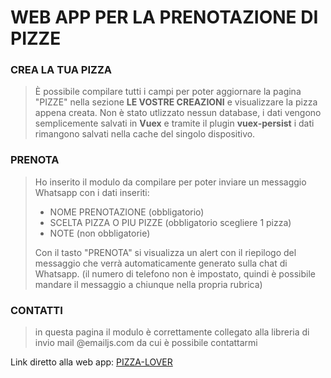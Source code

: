 # WEB APP PER LA PRENOTAZIONE DI PIZZE 

### CREA LA TUA PIZZA
> È possibile compilare tutti i campi per poter aggiornare la pagina "PIZZE"
> nella sezione **LE VOSTRE CREAZIONI** e visualizzare la pizza appena creata.
> Non è stato utlizzato nessun database, i dati vengono semplicemente salvati in **Vuex**
> e tramite il plugin **vuex-persist** i dati rimangono salvati nella cache del singolo dispositivo.

### PRENOTA
> Ho inserito il modulo da compilare per poter inviare un messaggio Whatsapp con 
> i dati inseriti: 
> - NOME PRENOTAZIONE (obbligatorio)
> - SCELTA PIZZA O PIU PIZZE (obbligatorio scegliere 1 pizza)
> - NOTE (non obbligatorie)
>
> Con il tasto "PRENOTA" si visualizza un alert con il riepilogo del messaggio che verrà
> automaticamente generato sulla chat di Whatsapp.
> (il numero di telefono non è impostato, quindi è possibile mandare il messaggio a chiunque nella propria rubrica)

### CONTATTI
> in questa pagina il modulo è correttamente collegato alla libreria di invio mail @emailjs.com
> da cui è possibile contattarmi

Link diretto alla web app: [PIZZA-LOVER](https://master--jovial-sopapillas-a33ef3.netlify.app/)
